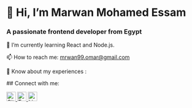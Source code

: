 
<p align="center">
  <h1>👋 Hi, I’m Marwan Mohamed Essam</h1>
</p>
<p align="center">
	<h3>A passionate frontend developer from Egypt</h3>
</p>
<p>🌱 I’m currently learning React and Node.js.</p>
<p>
	📫 How to reach me: <a href="mailto:mrwan99.omar@gmail.com">mrwan99.omar@gmail.com</a>
</p>

<p>
	📄 Know about my experiences :<a href="www.linkedin.com/in/mrwan-essam-6b638a1a9"></a>
</p>
<div>
	<p>
	## Connect with me:
	</p>
	<a href="https://github.com/msabdalaal">
  	<img src="https://img.icons8.com/color/48/000000/github.png" width="24" alt="GitHub"/>
	</a>
	<a href="https://twitter.com/msabdalaal">
	  <img src="https://img.icons8.com/color/48/000000/twitter.png" width="24" alt="Twitter"/>
	</a>
	<a href="https://www.linkedin.com/in/mohamed-sayed-abdalaal-b84495234/">
	  <img src="https://img.icons8.com/color/48/000000/linkedin.png" width="24" alt="LinkedIn"/>
	</a>
</div>
